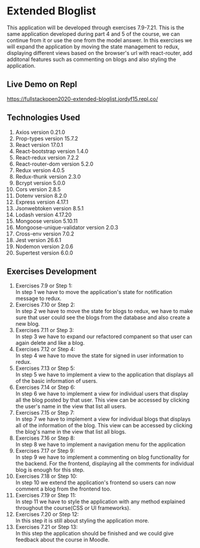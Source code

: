 # Extended Bloglist
This application will be developed through exercises 7.9-7.21. This is the same application developed during part 4 and 5 of the course, we can continue from it or use the one from the model answer. In this exercises we will expand the application by moving the state management to redux, displaying different views based on the browser's url with react-router, add additonal features such as commenting on blogs and also styling the application.

## Live Demo on Repl
https://fullstackopen2020-extended-bloglist.jordyf15.repl.co/

## Technologies Used
1. Axios version 0.21.0
2. Prop-types version 15.7.2
3. React version 17.0.1
4. React-bootstrap version 1.4.0
5. React-redux version 7.2.2
6. React-router-dom version 5.2.0
7. Redux version 4.0.5
8. Redux-thunk version 2.3.0
9. Bcrypt version 5.0.0
10. Cors version 2.8.5
11. Dotenv version 8.2.0
12. Express version 4.17.1
13. Jsonwebtoken version 8.5.1
14. Lodash version 4.17.20
15. Mongoose version 5.10.11
16. Mongoose-unique-validator version 2.0.3
17. Cross-env version 7.0.2
18. Jest version 26.6.1
19. Nodemon version 2.0.6
20. Supertest version 6.0.0

## Exercises Development
1. Exercises 7.9 or Step 1:  
In step 1 we have to move the application's state for notification message to redux.
2. Exercises 7.10 or Step 2:  
In step 2 we have to move the state for blogs to redux, we have to make sure that user could see the blogs from the database and also create a new blog.
3. Exercises 7.11 or Step 3:  
In step 3 we have to expand our refactored companent so that user can again delete and like a blog.
4. Exercises 7.12 or Step 4:  
In step 4 we have to move the state for signed in user information to redux.
5. Exercises 7.13 or Step 5:  
In step 5 we have to implement a view to the application that displays all of the basic information of users.
6. Exercises 7.14 or Step 6:  
In step 6 we have to implement a view for individual users that display all the blog posted by that user. This view can be accessed by clicking the user's name in the view that list all users.
7. Exercises 7.15 or Step 7:  
In step 7 we have to implement a view for individual blogs that displays all of the information of the blog. This view can be accessed by clicking the blog's name in the view that list all blogs.
8. Exercises 7.16 or Step 8:  
In step 8 we have to implement a navigation menu for the application
9. Exercises 7.17 or Step 9:  
In step 9 we have to implement a commenting on blog functionality for the backend. For the frontend, displaying all the comments for individual blog is enough for this step.
10. Exercises 7.18 or Step 10:  
In step 10 we extend the application's frontend so users can now comment a blog from the frontend too.
11. Exercises 7.19 or Step 11:  
In step 11 we have to style the application with any method explained throughout the course(CSS or UI frameworks).
12. Exercises 7.20 or Step 12:  
In this step it is still about styling the application more.
13. Exercises 7.21 or Step 13:  
In this step the application should be finished and we could give feedback about the course in Moodle.